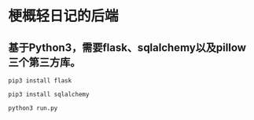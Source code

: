 # 梗概轻日记的后端

## 基于Python3，需要flask、sqlalchemy以及pillow三个第三方库。
```
pip3 install flask
```
```
pip3 install sqlalchemy
```
```
python3 run.py
```
